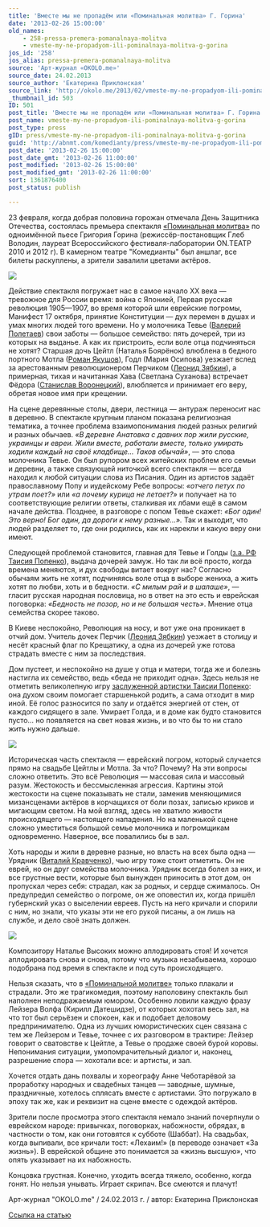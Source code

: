 ```yaml
---
title: 'Вместе мы не пропадём или «Поминальная молитва» Г. Горина'
date: '2013-02-26 15:00:00'
old_names:
    - 258-pressa-premera-pomanalnaya-molitva
    - vmeste-my-ne-propadyom-ili-pominalnaya-molitva-g-gorina
jos_id: '258'
jos_alias: pressa-premera-pomanalnaya-molitva
source: 'Арт-журнал «OKOLO.me»'
source_date: 24.02.2013
source_author: 'Екатерина Приклонская'
source_link: 'http://okolo.me/2013/02/vmeste-my-ne-propadyom-ili-pominalnaya-molitva-g-gorina/'
_thumbnail_id: 503
ID: 501
post_title: 'Вместе мы не пропадём или «Поминальная молитва» Г. Горина'
post_name: vmeste-my-ne-propadyom-ili-pominalnaya-molitva-g-gorina
post_type: press
gID: press/vmeste-my-ne-propadyom-ili-pominalnaya-molitva-g-gorina
guid: 'http://abnmt.com/komedianty/press/vmeste-my-ne-propadyom-ili-pominalnaya-molitva-g-gorina'
post_date: '2013-02-26 15:00:00'
post_date_gmt: '2013-02-26 11:00:00'
post_modified: '2013-02-26 15:00:00'
post_modified_gmt: '2013-02-26 11:00:00'
sort: 1361876400
post_status: publish

---
```


23 февраля, когда добрая половина горожан отмечала День Защитника Отечества, состоялась премьера спектакля [«Поминальная молитва»][0] по одноимённой пьесе Григория Горина (режиссёр-постановщик Глеб Володин, лауреат Всероссийского фестиваля-лаборатории ON.ТЕАТР 2010 и 2012 г). В камерном театре "Комедианты" был аншлаг, все билеты раскуплены, а зрители завалили цветами актёров.


![](image-01.jpg)


Действие спектакля погружает нас в самое начало XX века — тревожное для России время: война с Японией, Первая русская революция 1905—1907, во время которой шли еврейские погромы, Манифест 17 октября, принятие Конституции — дух перемен в душах и умах многих людей того времени. Но у молочника Тевье ([Валерий Полетаев][1]) свои заботы — большое семейство: пять дочерей, три из которых на выданье. А как их пристроить, если воле отца подчиняться не хотят? Старшая дочь Цейтл (Наталья Боярёнок) влюблена в бедного портного Мотла ([Роман Якушов][2]), Годл (Мария Осипова) уезжает вслед за арестованным революционером Перчиком ([Леонид Зябкин][3]), а примерная, тихая и начитанная Хава (Светлана Суханова) встречает Фёдора ([Станислав Воронецкий][5]), влюбляется и принимает его веру, обретая новое имя при крещении.


На сцене деревянные столы, двери, лестница — антураж переносит нас в деревню. В спектакле крупным планом показана религиозная тематика, а точнее проблема взаимопонимания людей разных религий и разных обычаев. _«В деревне Анатовка с давних пор жили русские, украинцы и евреи. Жили вместе, работали вместе, только умирать ходили каждый на своё кладбище… Таков обычай»_, — это слова молочника Тевье. Он был рупором всех житейских проблем его семьи и деревни, а также связующей ниточкой всего спектакля — всегда находил к любой ситуации слова из Писания. Один из артистов задаёт православному Попу и иудейскому Ребе вопросы: _«отчего петух по утрам поет?»_ или _«а почему курица не летает?»_ и получает на то соответствующие религии ответы, сталкивая их лбами ещё в самом начале действа. Позднее, в разговоре с попом Тевье скажет: _«Бог один! Это верно! Бог один, да дороги к нему разные...»._ Так и выходит, что людей разделяет то, где они родились, как их нарекли и какую веру они имеют.


Следующей проблемой становится, главная для Тевье и Голды ([з.а. РФ Таисия Попенко][6]), выдача дочерей замуж. Но так ли всё просто, когда времена меняются, и дух свободы витает вокруг нас? Согласно обычаям жить не хотят, подчиняясь воле отца в выборе жениха, а жить хотят по любви, хоть и в бедности. _«С милым рай и в шалаше»_, — гласит русская народная пословица, но в ответ на это есть и еврейская поговорка: _«Бедность не позор, но и не большая честь»_. Мнение отца семейства скорее таково.


В Киеве неспокойно, Революция на носу, и вот уже она проникает в отчий дом. Учитель дочек Перчик ([Леонид Зябкин][3]) уезжает в столицу и несёт красный флаг по Крещатику, а одна из дочерей уже готова страдать вместе с ним за последствия.


Дом пустеет, и неспокойно на душе у отца и матери, тогда же и болезнь настигла их семейство, ведь «беда не приходит одна». Здесь нельзя не отметить великолепную игру [заслуженной артистки Таисии Попенко][6]: она духом своим помогает старшенькой родить, а сама отходит в мир иной. Её голос разносится по залу и отдаётся энергией от стен, от каждого сидящего в зале. Умирает Голда, и в доме как будто становится пусто... но появляется на свет новая жизнь, и во что бы то ни стало жить нужно дальше.


![](image-02.jpg)


Историческая часть спектакля — еврейский погром, который случается прямо на свадьбе Цейтлы и Мотла. За что? Почему? На эти вопросы сложно ответить. Это всё Революция — массовая сила и массовый разум. Жестокость и бессмысленная агрессия. Картины этой жестокости на сцене показывать не стали, заменив меняющимися мизансценами актёров в корчащихся от боли позах, записью криков и мигающим светом. На мой взгляд, здесь не хватило живости происходящего — настоящего нападения. Но на маленькой сцене сложно уместиться большой семье молочника и погромщикам одновременно. Наверное, все повалились бы в зал.


Хоть народы и жили в деревне разные, но власть на всех была одна — Урядник ([Виталий Кравченко][7]), чью игру тоже стоит отметить. Он не еврей, но он друг семейства молочника. Урядник всегда болел за них, и все грустные вести, которые был вынужден приносить в этот дом, он пропускал через себя: страдал, как за родных, и сердце сжималось. Он предупредил семейство о погроме, он же оповестил их, когда пришёл губернский указ о выселении евреев. Пусть на него кричали и спорили с ним, но знали, что указы эти не его рукой писаны, а он лишь на службе, и дело своё знать должен.


![](image-03.jpg)


Композитору Наталье Высоких можно аплодировать стоя! И хочется аплодировать снова и снова, потому что музыка незабываема, хорошо подобрана под время в спектакле и под суть происходящего.


Нельзя сказать, что в [«Поминальной молитве»][0] только плакали и страдали. Это же трагикомедия, поэтому наполовину спектакль был наполнен неподражаемым юмором. Особенно ловили каждую фразу Лейзера Волфа (Кирилл Датешидзе), от которых хохотал весь зал, на что тот был серьёзен и спокоен, как и подобает деловому предпринимателю. Одна из лучших юмористических сцен связана с тем же Лейзером и Тевье, точнее с их разговором в трактире: Лейзер говорит о сватовстве к Цейтле, а Тевье о продаже своей бурой коровы. Непонимания ситуации, умопомрачительный диалог и, наконец, разрешение спора — хохотали все: и артисты, и зал.


Хочется отдать дань похвалы и хореографу Анне Чеботарёвой за проработку народных и свадебных танцев — заводные, шумные, праздничные, хотелось сплясать вместе с артистами. Это погружало в эпоху так же, как и реквизит на сцене вместе с одеждой актёров.


Зрители после просмотра этого спектакля немало знаний почерпнули о еврейском народе: привычках, поговорках, набожности, обрядах, в частности о том, как они готовятся к субботе (Шаббат). На свадьбах, когда выпивали, все кричали тост: «Лехаим!» (в переводе означает «За жизнь»). В еврейской общине это понимается за «жизнь высшую», что опять указывает на их набожность.


Концовка грустная. Конечно, уходить всегда тяжело, особенно, когда гонят. Но нельзя унывать. Играет скрипач. Все смеются и плачут!


Арт-журнал "OKOLO.me" / 24.02.2013 г. / автор: Екатерина Приклонская


[Ссылка на статью][8]

[0]: ../../performance/pominalnaya-molitva "Поминальная молитва"
[1]: ../../person/valerii-poletaev "Валерий Полетаев"
[2]: ../../person/roman-yakushov "Роман Якушов"
[3]: ../../person/leonid-zyabkin "Леонид Зябкин"
[5]: ../../person/stanislav-voronetskii "Станислав Воронецкий"
[6]: ../../person/taisiya-popenko "Таисия Попенко"
[7]: ../../person/vitalii-kravchenko "Виталий Кравченко"
[8]: http://okolo.me/2013/02/vmeste-my-ne-propadyom-ili-pominalnaya-molitva-g-gorina/